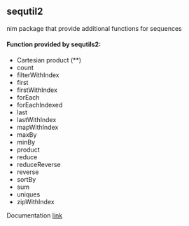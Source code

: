 ## sequtil2
nim package that provide additional functions for sequences

#### Function provided by sequtils2:
- Cartesian product (**)
- count
- filterWithIndex
- first
- firstWithIndex
- forEach
- forEachIndexed
- last
- lastWithIndex
- mapWithIndex
- maxBy
- minBy
- product
- reduce
- reduceReverse
- reverse
- sortBy
- sum
- uniques
- zipWithIndex



Documentation [link](http://htmlpreview.github.io/?https://github.com/Michedev/sequtils2/blob/master/sequtils2.html) 
